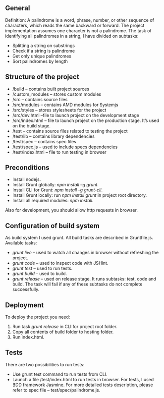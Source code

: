 ## General

Definition: A palindrome is a word, phrase, number, or other sequence of characters, which reads the same backward or forward. The project implementation assumes one character is not a palindrome.
The task of identifying all palindromes in a string, I have divided on subtasks: 
-	Splitting a string on substrings
-	Check if a string is palindrome
-	Get only unique palindromes
-	Sort palindromes by length

## Structure of the project

+ /build – contains built project sources
+ /custom_modules – stores custom modules
+ /src – contains source files
+ /src/modules – contains AMD modules for Systemjs
+ /src/styles – stores stylesheets for the project
+ /src/dev.html –file to launch project on the development stage
+ /src/index.html – file to launch project on the production stage. It’s used on the build stage.
+ /test – contains source files related to testing the project
+ /test/lib – contains library dependencies
+ /test/spec – contains spec files
+ /test/spec.js – used to include specs dependencies
+ /test/index.html – file to run testing in browser

## Preconditions

- Install nodejs.
- Install Grunt globally: *npm install –g grunt*.
- Install CLI for Grunt: *npm install -g grunt-cli*.
- Install Grunt locally: run *npm install grunt* in project root directory.
- Install all required modules: *npm install*.

Also for development, you should allow http requests in browser.

## Configuration of build system

As build system I used grunt. All build tasks are described in Gruntfile.js.
Available tasks:
- *grunt live* – used to watch all changes in browser without refreshing the project.
- *grunt code* – used to inspect code with JSHint.
- *grunt test* – used to run tests.
- *grunt build* – used to build.
- *grunt release* – used on release stage. It runs subtasks: test, code and build. The task will fail if any of these subtasks do not complete successfully.

## Deployment

To deploy the project you need:
 1.	Run task *grunt release* in CLI for project root folder.
 2.	Copy all contents of build folder to hosting folder.
 3. Run index.html.

## Tests

There are two possibilities to run tests: 
- Use grunt test command to run tests from CLI.
- Launch a file /test/index.html to run tests in browser.
For tests, I used BDD framework Jasmine. For more detailed tests description, please refer to spec file – test/spec/palindrome.js.

	
